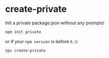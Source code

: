 # create-private

Init a private package.json without any prompts!

```bash
npm init private
```

or if your `npm version` is before `6.1`:

```bash
npx create-private
```
